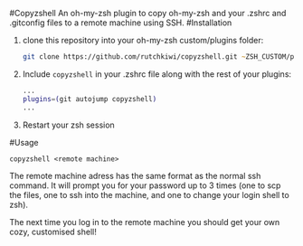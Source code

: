 #Copyzshell
An oh-my-zsh plugin to copy oh-my-zsh and your .zshrc and .gitconfig files to a remote machine using SSH.
#Installation
1. clone this repository into your oh-my-zsh custom/plugins folder:

    ```zsh
    git clone https://github.com/rutchkiwi/copyzshell.git ~ZSH_CUSTOM/plugins/copyzshell
    ```

2. Include `copyzshell` in your .zshrc file along with the rest of your plugins:

    ```zsh
    ...
    plugins=(git autojump copyzshell)
    ...
    ```

3. Restart your zsh session

#Usage
```
copyzshell <remote machine>
```

The remote machine adress has the same format as the normal ssh command.
It will prompt you for your password up to 3 times (one to scp the files, one to ssh into the machine, and one to change your login shell to zsh).

The next time you log in to the remote machine you should get your own cozy, customised shell!
